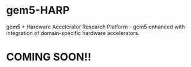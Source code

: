 # gem5-HARP
gem5 + Hardware Accelerator Research Platform - gem5 enhanced with integration of domain-specific hardware accelerators. 


# COMING SOON!!
